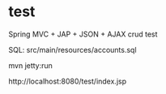 # test
Spring MVC + JAP + JSON + AJAX crud test

SQL: src/main/resources/accounts.sql

mvn jetty:run

http://localhost:8080/test/index.jsp

